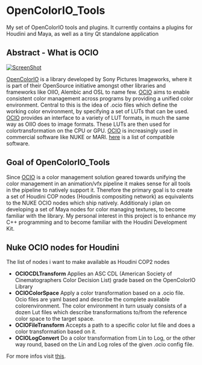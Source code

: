 
OpenColorIO_Tools
=================

My set of OpenColorIO tools and plugins. It currently contains a plugins for Houdini and Maya, as well as a tiny Qt standalone application

Abstract - What is OCIO
-----------------------

[![ScreenShot](http://www.kiiia.com/helga/documentation/build/html/_images/assets_and_shots_pipeline_chart.png)](http://www.youtube.com/watch?v=MjsDBI0UOYU)

[OpenColorIO](http://opencolorio.org/) is a library developed by Sony Pictures Imageworks, where it is part of their OpenSource initiative amongst other libraries and frameworks like OIIO, Alembic and OSL to name few.
[OCIO](http://opencolorio.org/) aims to enable consistent color management across programs by providing a unified color environment. Central to this is the idea of .ocio files which define the working color environment, by specifying
 a set of LUTs that can be used. [OCIO](http://opencolorio.org/) provides an interface to a variety of LUT formats, in much the same way as OIIO does to image formats. These LUTs are then used for colortransformation on the CPU or GPU.
[OCIO](http://opencolorio.org/) is increasingly used in commercial software like NUKE or MARI. [here](http://opencolorio.org/CompatibleSoftware.html) is a list of compatible software.

Goal of OpenColorIO_Tools
-------------------------

Since [OCIO](http://opencolorio.org/) is a color management solution geared towards unifying the color management in an animation/vfx pipeline it makes sense for all tools in the pipeline to natively support it.
Therefore the primary goal is to create a set of Houdini COP nodes (Houdinis compositing  network) as equivalents to the NUKE OCIO nodes which ship natively.
Additionaly i plan on developing a set of Maya nodes for color managing textures, to become familiar with the library.
My personal interest in this project is to enhance my C++ programming and to become familiar with the Houdini Development Kit.

Nuke OCIO nodes for Houdini
---------------------------

The list of nodes i want to make available as Houdini COP2 nodes

* **OCIOCDLTransform**
	Applies an ASC CDL (American Society of Cinematographers Color Decision List) grade based on the OpenColorIO Library
* **OCIOColorSpace**
	Apply a color transformation based on a .ocio file. Ocio files are yaml based and describe the complete available colorenvironment. The color environment in turn usualy consists of a dozen Lut files which describe transformations to/from the reference color space to the target space.
* **OCIOFileTransform**
	Accepts a path to a specific color lut file and does a color transformation based on it.
* **OCIOLogConvert**
	Do a color transformation from Lin to Log, or the other way round, based on the Lin and Log roles of the given .ocio config file.


For more infos visit [this](http://www.timmwagener.com/ocio.html).